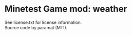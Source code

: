 Minetest Game mod: weather
==========================
See license.txt for license information.<br>
Source code by paramat (MIT).

